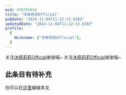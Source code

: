 ```yaml
---
mid: 476755934
title: "沐原莉莉Official"
pubDate: "2024-11-04T11:22:13.638Z"
updatedDate: "2024-11-04T11:22:13.638Z"
profile:
  {
    Nickname: ["沐原莉莉Official"],
  }
---
```


关注[沐原莉莉Official](https://space.bilibili.com/476755934)谢谢喵~ 关注[沐原莉莉Official](https://space.bilibili.com/476755934)谢谢喵~

## 此条目有待补充
你可以在[这里](https://github.com/Yuhanawa/VTuber.ICU-Content/edit/master/v/沐原莉莉Official/index.md)编辑本文
